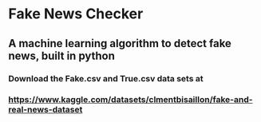 # Fake News Checker
## A machine learning algorithm to detect fake news, built in python
### Download the **Fake.csv** and **True.csv** data sets at
### https://www.kaggle.com/datasets/clmentbisaillon/fake-and-real-news-dataset
